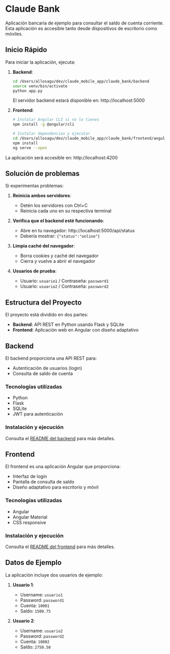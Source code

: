 # Claude Bank

Aplicación bancaria de ejemplo para consultar el saldo de cuenta corriente. Esta aplicación es accesible tanto desde dispositivos de escritorio como móviles.

## Inicio Rápido

Para iniciar la aplicación, ejecuta:

1. **Backend**:
   ```bash
   cd /Users/allosagu/dev/claude_mobile_app/claude_bank/backend
   source venv/bin/activate
   python app.py
   ```
   El servidor backend estará disponible en: http://localhost:5000

2. **Frontend**:
   ```bash
   # Instalar Angular CLI si no lo tienes
   npm install -g @angular/cli
   
   # Instalar dependencias y ejecutar
   cd /Users/allosagu/dev/claude_mobile_app/claude_bank/frontend/angular-app
   npm install
   ng serve --open
   ```

La aplicación será accesible en: http://localhost:4200

## Solución de problemas

Si experimentas problemas:

1. **Reinicia ambos servidores**:
   - Detén los servidores con Ctrl+C
   - Reinicia cada uno en su respectiva terminal

2. **Verifica que el backend esté funcionando**:
   - Abre en tu navegador: http://localhost:5000/api/status
   - Debería mostrar: `{"status":"online"}`

3. **Limpia caché del navegador**:
   - Borra cookies y caché del navegador
   - Cierra y vuelve a abrir el navegador

4. **Usuarios de prueba**:
   - Usuario: `usuario1` / Contraseña: `password1`
   - Usuario: `usuario2` / Contraseña: `password2`

## Estructura del Proyecto

El proyecto está dividido en dos partes:

- **Backend**: API REST en Python usando Flask y SQLite
- **Frontend**: Aplicación web en Angular con diseño adaptativo

## Backend

El backend proporciona una API REST para:
- Autenticación de usuarios (login)
- Consulta de saldo de cuenta

### Tecnologías utilizadas
- Python
- Flask
- SQLite
- JWT para autenticación

### Instalación y ejecución
Consulta el [README del backend](./backend/README.md) para más detalles.

## Frontend

El frontend es una aplicación Angular que proporciona:
- Interfaz de login
- Pantalla de consulta de saldo
- Diseño adaptativo para escritorio y móvil

### Tecnologías utilizadas
- Angular
- Angular Material
- CSS responsive

### Instalación y ejecución
Consulta el [README del frontend](./frontend/README.md) para más detalles.

## Datos de Ejemplo

La aplicación incluye dos usuarios de ejemplo:

1. **Usuario 1**:
   - Username: `usuario1`
   - Password: `password1`
   - Cuenta: `10001`
   - Saldo: `1500.75`

2. **Usuario 2**:
   - Username: `usuario2`
   - Password: `password2`
   - Cuenta: `10002`
   - Saldo: `2750.50`